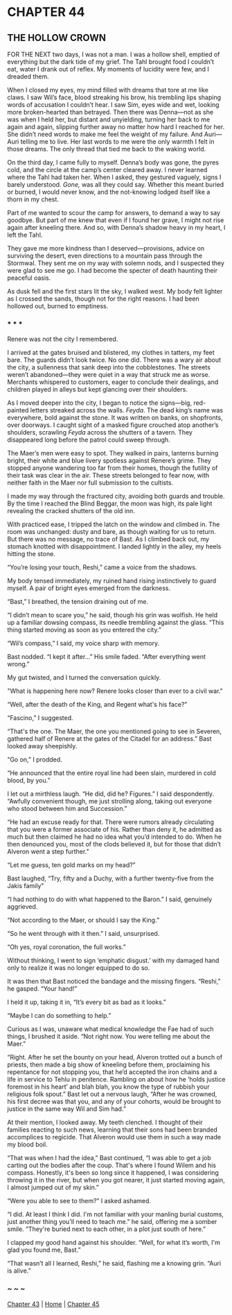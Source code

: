# CHAPTER 44

## THE HOLLOW CROWN  

FOR THE NEXT two days, I was not a man. I was a hollow shell, emptied of everything but the dark tide of my grief. The Tahl brought food I couldn’t eat, water I drank out of reflex. My moments of lucidity were few, and I dreaded them.  

When I closed my eyes, my mind filled with dreams that tore at me like claws. I saw Wil’s face, blood streaking his brow, his trembling lips shaping words of accusation I couldn’t hear. I saw Sim, eyes wide and wet, looking more broken-hearted than betrayed. Then there was Denna—not as she was when I held her, but distant and unyielding, turning her back to me again and again, slipping further away no matter how hard I reached for her. She didn’t need words to make me feel the weight of my failure. And Auri—Auri telling me to live. Her last words to me were the only warmth I felt in those dreams. The only thread that tied me back to the waking world.  

On the third day, I came fully to myself. Denna’s body was gone, the pyres cold, and the circle at the camp’s center cleared away. I never learned where the Tahl had taken her. When I asked, they gestured vaguely, signs I barely understood. *Gone,* was all they could say. Whether this meant buried or burned, I would never know, and the not-knowing lodged itself like a thorn in my chest.  

Part of me wanted to scour the camp for answers, to demand a way to say goodbye. But part of me knew that even if I found her grave, I might not rise again after kneeling there. And so, with Denna’s shadow heavy in my heart, I left the Tahl.  

They gave me more kindness than I deserved—provisions, advice on surviving the desert, even directions to a mountain pass through the Stormwal. They sent me on my way with solemn nods, and I suspected they were glad to see me go. I had become the specter of death haunting their peaceful oasis.  

As dusk fell and the first stars lit the sky, I walked west. My body felt lighter as I crossed the sands, though not for the right reasons. I had been hollowed out, burned to emptiness.

### * * *  

Renere was not the city I remembered.  

I arrived at the gates bruised and blistered, my clothes in tatters, my feet bare. The guards didn’t look twice. No one did. There was a wary air about the city, a sullenness that sank deep into the cobblestones. The streets weren’t abandoned—they were quiet in a way that struck me as worse. Merchants whispered to customers, eager to conclude their dealings, and children played in alleys but kept glancing over their shoulders.  

As I moved deeper into the city, I began to notice the signs—big, red-painted letters streaked across the walls. *Feyda*. The dead king’s name was everywhere, bold against the stone. It was written on banks, on shopfronts, over doorways. I caught sight of a masked figure crouched atop another’s shoulders, scrawling *Feyda* across the shutters of a tavern. They disappeared long before the patrol could sweep through.  

The Maer’s men were easy to spot. They walked in pairs, lanterns burning bright, their white and blue livery spotless against Renere’s grime. They stopped anyone wandering too far from their homes, though the futility of their task was clear in the air. These streets belonged to fear now, with neither faith in the Maer nor full submission to the cultists.  

I made my way through the fractured city, avoiding both guards and trouble. By the time I reached the Blind Beggar, the moon was high, its pale light revealing the cracked shutters of the old inn.

With practiced ease, I tripped the latch on the window and climbed in. The room was unchanged: dusty and bare, as though waiting for us to return. But there was no message, no trace of Bast. As I climbed back out, my stomach knotted with disappointment. I landed lightly in the alley, my heels hitting the stone.  

“You’re losing your touch, Reshi,” came a voice from the shadows.  

My body tensed immediately, my ruined hand rising instinctively to guard myself. A pair of bright eyes emerged from the darkness.  

“Bast,” I breathed, the tension draining out of me.  

“I didn’t mean to scare you,” he said, though his grin was wolfish. He held up a familiar dowsing compass, its needle trembling against the glass. “This thing started moving as soon as you entered the city.”  

“Wil’s compass,” I said, my voice sharp with memory.  

Bast nodded. “I kept it after…” His smile faded. “After everything went wrong.”  

My gut twisted, and I turned the conversation quickly.

"What is happening here now? Renere looks closer than ever to a civil war."

“Well, after the death of the King, and Regent what's his face?” 

“Fascino,” I suggested. 

“That's the one. The Maer, the one you mentioned going to see in Severen, gathered half of Renere at the gates of the Citadel for an address.” Bast looked away sheepishly. 

“Go on,” I prodded. 

“He announced that the entire royal line had been slain, murdered in cold blood, by you.” 

I let out a mirthless laugh. “He did, did he? Figures.” I said despondently. “Awfully convenient though, me just strolling along, taking out everyone who stood between him and Succession.” 

“He had an excuse ready for that. There were rumors already circulating that you were a former associate of his. Rather than deny it, he admitted as much but then claimed he had no idea what you’d intended to do. When he then denounced you, most of the clods believed it, but for those that didn’t Alveron went a step further.” 

“Let me guess, ten gold marks on my head?” 

Bast laughed, “Try, fifty and a Duchy, with a further twenty-five from the Jakis family” 

“I had nothing to do with what happened to the Baron.” I said, genuinely aggrieved. 

“Not according to the Maer, or should I say the King.” 

“So he went through with it then.” I said, unsurprised. 

“Oh yes, royal coronation, the full works.” 

Without thinking, I went to sign ‘emphatic disgust.’ with my damaged hand only to realize it was no longer equipped to do so. 

It was then that Bast noticed the bandage and the missing fingers. “Reshi,” he gasped. “Your hand!” 

I held it up, taking it in, “It’s every bit as bad as it looks.” 

“Maybe I can do something to help.” 

Curious as I was, unaware what medical knowledge the Fae had of such things, I brushed it aside. “Not right now. You were telling me about the Maer.” 

“Right. After he set the bounty on your head, Alveron trotted out a bunch of priests, then made a big show of kneeling before them, proclaiming his repentance for not stopping you, that he’d accepted the iron chains and a life in service to Tehlu in penitence. Rambling on about how he ‘holds justice foremost in his heart’ and blah blah, you know the type of rubbish your religious folk spout.” Bast let out a nervous laugh, “After he was crowned, his first decree was that you, and any of your cohorts, would be brought to justice in the same way Wil and Sim had.” 

At their mention, I looked away. My teeth clenched. I thought of their families reacting to such news, learning that their sons had been branded accomplices to regicide. That Alveron would use them in such a way made my blood boil. 

“That was when I had the idea,” Bast continued, “I was able to get a job carting out the bodies after the coup. That's where I found Wilem and his compass. Honestly, it's been so long since it happened, I was considering throwing it in the river, but when you got nearer, it just started moving again, I almost jumped out of my skin.” 

“Were you able to see to them?” I asked ashamed. 

“I did. At least I think I did. I'm not familiar with your manling burial customs, just another thing you'll need to teach me.” he said, offering me a somber smile. “They're buried next to each other, in a plot just south of here.” 

I clapped my good hand against his shoulder. “Well, for what it’s worth, I'm glad you found me, Bast.” 

“That wasn’t all I learned, Reshi,” he said, flashing me a knowing grin. “Auri is alive.”  

### ~ ~ ~

[Chapter 43](CHAPTER_43.md) | [Home](../) | [Chapter 45](CHAPTER_45.md)
